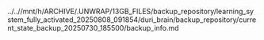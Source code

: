 ../..//mnt/h/ARCHIVE/.UNWRAP/13GB_FILES/backup_repository/learning_system_fully_activated_20250808_091854/duri_brain/backup_repository/current_state_backup_20250730_185500/backup_info.md